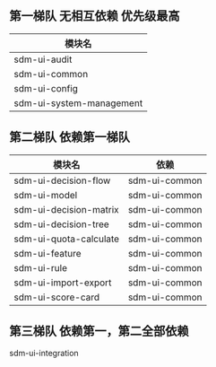 ## 第一梯队 无相互依赖 优先级最高
| 模块名
|--
| sdm-ui-audit
| sdm-ui-common
| sdm-ui-config
| sdm-ui-system-management

## 第二梯队 依赖第一梯队
| 模块名 | 依赖 |
|-- | -- |
| sdm-ui-decision-flow|sdm-ui-common|
| sdm-ui-model |sdm-ui-common|
| sdm-ui-decision-matrix |sdm-ui-common|
| sdm-ui-decision-tree |sdm-ui-common|
| sdm-ui-quota-calculate|sdm-ui-common|
| sdm-ui-feature |sdm-ui-common|
| sdm-ui-rule|sdm-ui-common|
| sdm-ui-import-export|sdm-ui-common|
| sdm-ui-score-card|sdm-ui-common|

## 第三梯队 依赖第一，第二全部依赖
sdm-ui-integration
